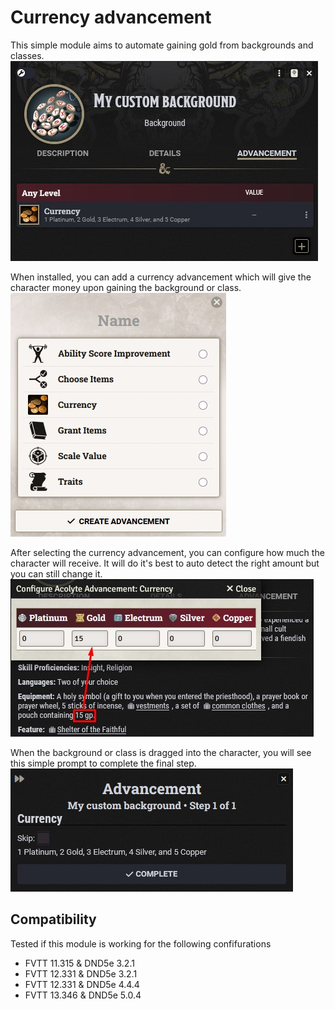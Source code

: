 # Currency advancement
This simple module aims to automate gaining gold from backgrounds and classes.  
![Custom background](/assets/configured-background.jpg)

When installed, you can add a currency advancement which will give the character money upon gaining the background or class.  
![Select advancement](/assets/select-advancement.jpg)

After selecting the currency advancement, you can configure how much the character will receive. It will do it's best to auto detect the right amount but you can still change it.  
![Auto detection](/assets/auto-detection.jpg)

When the background or class is dragged into the character, you will see this simple prompt to complete the final step.  
![Player step](/assets/player-step.jpg)

## Compatibility
Tested if this module is working for the following confifurations
- FVTT 11.315 & DND5e 3.2.1
- FVTT 12.331 & DND5e 3.2.1
- FVTT 12.331 & DND5e 4.4.4
- FVTT 13.346 & DND5e 5.0.4